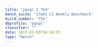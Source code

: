 ```yaml
---
title: "pgsql 2 754"
bench_suite: "17w01 CI Weekly Benchmark"
build_number: "754"
dbprofile: "pgsql"
classifier: ""
date: 2017-01-03T16:14:37
type: "bench"
---
```

